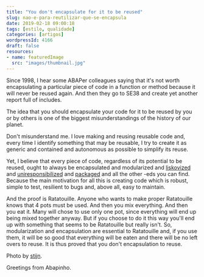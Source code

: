 ```yaml
---
title: "You don't encapsulate for it to be reused"
slug: nao-e-para-reutilizar-que-se-encapsula
date: 2019-02-18 09:00:18
tags: [estilo, qualidade]
categories: [artigos]
wordpressId: 4166
draft: false
resources:
- name: featuredImage
  src: "images/thumbnail.jpg"
---
```

Since 1998, I hear some ABAPer colleagues saying that it's not worth encapsulating a particular piece of code in a function or method because it will never be reused again. And then they go to SE38 and create yet another report full of includes.

The idea that you should encapsulate your code for it to be reused by you or by others is one of the biggest misunderstandings of the history of our planet.

<!--more-->

Don't misunderstand me. I love making and reusing reusable code and, every time I identify something that may be reusable, I try to create it as generic and contained and autonomous as possible to simplify its reuse.

Yet, I believe that every piece of code, regardless of its potential to be reused, ought to always be encapsulated and modularized and [liskovized][1] and [uniresponsibilized][2] and [packaged][3] and all the other -eds you can find. Because the main motivation for all this is creating code which is robust, simple to test, resilient to bugs and, above all, easy to maintain.

And the proof is Ratatouille. Anyone who wants to make proper Ratatouille knows that 4 pots must be used. And then you mix everything. And then you eat it. Many will chose to use only one pot, since everything will end up being mixed together anyway. But if you choose to do it this way you'll end up with something that seems to be Ratatouille but really isn't. So, modularization and encapsulation are essential to Ratatouille and, if you use them, it will be so good that everything will be eaten and there will be no left overs to reuse. It is thus proved that you don't encapsulation to reuse.

Photo by [stijn][4].

Greetings from Abapinho.

   [1]: https://en.wikipedia.org/wiki/Liskov_substitution_principle
   [2]: https://en.wikipedia.org/wiki/Single_responsibility_principle
   [3]: https://abapinho.com/en/2014/07/pacotes-2-0/
   [4]: https://www.flickr.com/photos/stijnnieuwendijk/28272343341/
